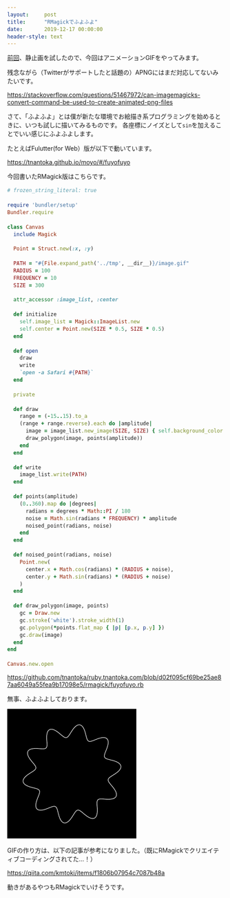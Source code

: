 ```yaml
---
layout:     post
title:      "RMagickでふよふよ"
date:       2019-12-17 00:00:00
header-style: text
---
```

[前回](https://ruby.tnantoka.com/entry/2019/12/16/232224)、静止画を試したので、今回はアニメーションGIFをやってみます。

残念ながら（Twitterがサポートしたと話題の）APNGにはまだ対応してないみたいです。

<https://stackoverflow.com/questions/51467972/can-imagemagicks-convert-command-be-used-to-create-animated-png-files>

さて、「ふよふよ」とは僕が新たな環境でお絵描き系プログラミングを始めるときに、いつも試しに描いてみるものです。
各座標にノイズとして`sin`を加えることでいい感じにふよふよします。

たとえばFulutter(for Web）版が以下で動いています。

<https://tnantoka.github.io/moyo/#/fuyofuyo>

今回書いたRMagick版はこちらです。

```ruby
# frozen_string_literal: true

require 'bundler/setup'
Bundler.require

class Canvas
  include Magick

  Point = Struct.new(:x, :y)

  PATH = "#{File.expand_path('../tmp', __dir__)}/image.gif"
  RADIUS = 100
  FREQUENCY = 10
  SIZE = 300

  attr_accessor :image_list, :center

  def initialize
    self.image_list = Magick::ImageList.new
    self.center = Point.new(SIZE * 0.5, SIZE * 0.5)
  end

  def open
    draw
    write
    `open -a Safari #{PATH}`
  end

  private

  def draw
    range = (-15..15).to_a
    (range + range.reverse).each do |amplitude|
      image = image_list.new_image(SIZE, SIZE) { self.background_color = 'black' }
      draw_polygon(image, points(amplitude))
    end
  end

  def write
    image_list.write(PATH)
  end

  def points(amplitude)
    (0..360).map do |degrees|
      radians = degrees * Math::PI / 180
      noise = Math.sin(radians * FREQUENCY) * amplitude
      noised_point(radians, noise)
    end
  end

  def noised_point(radians, noise)
    Point.new(
      center.x + Math.cos(radians) * (RADIUS + noise),
      center.y + Math.sin(radians) * (RADIUS + noise)
    )
  end

  def draw_polygon(image, points)
    gc = Draw.new
    gc.stroke('white').stroke_width(1)
    gc.polygon(*points.flat_map { |p| [p.x, p.y] })
    gc.draw(image)
  end
end

Canvas.new.open
```

<https://github.com/tnantoka/ruby.tnantoka.com/blob/d02f095cf69be25ae87aa6049a55fea9b17098e5/rmagick/fuyofuyo.rb>

無事、ふよふよしております。

![](/img/in-post/20191217230742.gif)


GIFの作り方は、以下の記事が参考になりました。（既にRMagickでクリエイティブコーディングされてた…！）

<https://qiita.com/kmtoki/items/f1806b07954c7087b48a>

動きがあるやつもRMagickでいけそうです。


